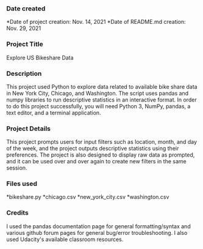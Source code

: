
### Date created
*Date of project creation: Nov. 14, 2021
*Date of README.md creation: Nov. 29, 2021

### Project Title
Explore US Bikeshare Data

### Description
This project used Python to explore data related to available bike share data in New York City, Chicago, and Washington. The script uses pandas and numpy libraries to run descriptive statistics in an interactive format. In order to do this project successfully, you will need Python 3, NumPy, pandas, a text editor, and a terminal application.

### Project Details
This project prompts users for input filters such as location, month, and day of the week, and the project outputs descriptive statistics using their preferences. The project is also designed to display raw data as prompted, and it can be used over and over again to create new filters in the same session.

### Files used
*bikeshare.py
*chicago.csv
*new_york_city.csv
*washington.csv

### Credits
I used the pandas documentation page for general formatting/syntax and various github forum pages for general bug/error troubleshooting. I also used Udacity's available classroom resources.
